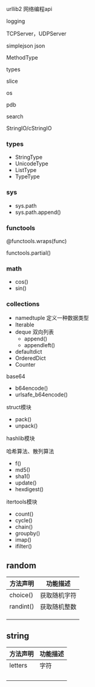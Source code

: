 urllib2 网络编程api

logging

TCPServer，UDPServer

simplejson json

MethodType

types

slice

os

pdb

search

StringIO/cStringIO

### types

- StringType
- UnicodeType
- ListType
- TypeType

### sys

- sys.path
- sys.path.append()

### functools

@functools.wraps(func)

functools.partial()

### math

- cos()
- sin()

### collections

- namedtuple 定义一种数据类型
- Iterable
- deque 双向列表
  - append()
  - appendleft()
- defaultdict
- OrderedDict
- Counter

base64

- b64encode()
- urlsafe_b64encode()

struct模块

- pack()
- unpack()

hashlib模块

哈希算法、散列算法

- f()
- md5()
- sha1()
- update()
- hexdigest()

itertools模块

- count()
- cycle()
- chain()
- groupby()
- imap()
- ifilter()

##  random

| 方法声明      | 功能描述   |
| --------- | ------ |
| choice()  | 获取随机字符 |
| randint() | 获取随机整数 |
|           |        |
|           |        |
|           |        |

## string

| 方法声明    | 功能描述 |
| ------- | ---- |
| letters | 字符   |
|         |      |
|         |      |
|         |      |
|         |      |